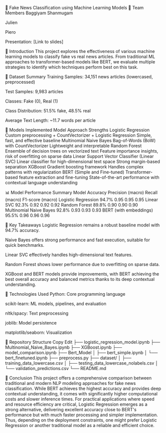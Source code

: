 📰 Fake News Classification using Machine Learning Models
👥 Team Members
Baggiyam Shanmugam

Julien

Piero

Presentation: [Link to slides]

📌 Introduction
This project explores the effectiveness of various machine learning models to classify fake vs real news articles. From traditional ML approaches to transformer-based models like BERT, we evaluate multiple strategies to identify which techniques perform best on this task.

📂 Dataset Summary
Training Samples: 34,151 news articles (lowercased, preprocessed)

Test Samples: 9,983 articles

Classes: Fake (0), Real (1)

Class Distribution: 51.5% fake, 48.5% real

Average Text Length: ~11.7 words per article

🧠 Models Implemented
Model	Approach	Strengths
Logistic Regression	Custom preprocessing + CountVectorizer + Logistic Regression	Simple, fast, and effective baseline
Multinomial Naive Bayes	Bag-of-Words (BoW) with CountVectorizer	Lightweight and interpretable
Random Forest	Ensemble of decision trees on vectorized text	Feature importance insights, risk of overfitting on sparse data
Linear Support Vector Classifier (Linear SVC)	Linear classifier for high-dimensional text space	Strong margin-based separation
XGBoost	Gradient boosting framework	Handles complex patterns with regularization
BERT (Simple and Fine-tuned)	Transformer-based feature extraction and fine-tuning	State-of-the-art performance with contextual language understanding

📊 Model Performance Summary
Model	Accuracy	Precision (macro)	Recall (macro)	F1-score (macro)
Logistic Regression	94.7%	0.95	0.95	0.95
Linear SVC	92.3%	0.92	0.92	0.92
Random Forest	89.8%	0.90	0.90	0.90
Multinomial Naive Bayes	92.8%	0.93	0.93	0.93
BERT (with embeddings)	95.5%	0.96	0.96	0.96


🔎 Key Takeaways
Logistic Regression remains a robust baseline model with 94.7% accuracy.

Naive Bayes offers strong performance and fast execution, suitable for quick benchmarks.

Linear SVC effectively handles high-dimensional text features.

Random Forest shows lower performance due to overfitting on sparse data.

XGBoost and BERT models provide improvements, with BERT achieving the best overall accuracy and balanced metrics thanks to its deep contextual understanding.

🧰 Technologies Used
Python: Core programming language

scikit-learn: ML models, pipelines, and evaluation

nltk/spacy: Text preprocessing

joblib: Model persistence

matplotlib/seaborn: Visualization

📁 Repository Structure
Copy
Edit
├── logistic_regression_model.ipynb
├── Multinomial_Naive_Bayes.ipynb
├── XGBoost.ipynb
├── model_comparison.ipynb
├── Bert_Model
│   ├── bert_simple.ipynb
│   └── bert_finetuned.ipynb
├── preprocess.py
├── dataset/
│   ├── training_data_lowercase.csv
│   ├── testing_data_lowercase_nolabels.csv
│   └── validation_predictions.csv
└── README.md

📍 Conclusion
This project offers a comprehensive comparison between traditional and modern NLP modeling approaches for fake news classification. While BERT achieves the highest accuracy and provides deep contextual understanding, it comes with significantly higher computational costs and slower inference times. For practical applications where speed and resource efficiency are critical, Logistic Regression emerges as a strong alternative, delivering excellent accuracy close to BERT's performance but with much faster processing and simpler implementation. Thus, depending on the deployment constraints, one might prefer Logistic Regression or another traditional model as a reliable and efficient choice.